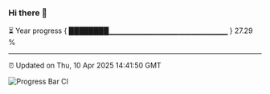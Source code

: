 ### Hi there 👋

⏳ Year progress { ████████▁▁▁▁▁▁▁▁▁▁▁▁▁▁▁▁▁▁▁▁▁▁ } 27.29 %

---

⏰ Updated on Thu, 10 Apr 2025 14:41:50 GMT

![Progress Bar CI](https://github.com/IshwaranRudhara/GIT-ACTION/workflows/Progress%20Bar%20CI/badge.svg)
